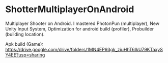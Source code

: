 # ShotterMultiplayerOnAndroid
Multiplayer Shooter on Android.
I mastered PhotonPun (multiplayer), New Unity Input System, Optimization for android build (profiler), Probuilder (building location).

Apk build (Game): https://drive.google.com/drive/folders/1MN4EP93gk_ziuHhT6IkU79KTaxySY4EE?usp=sharing
